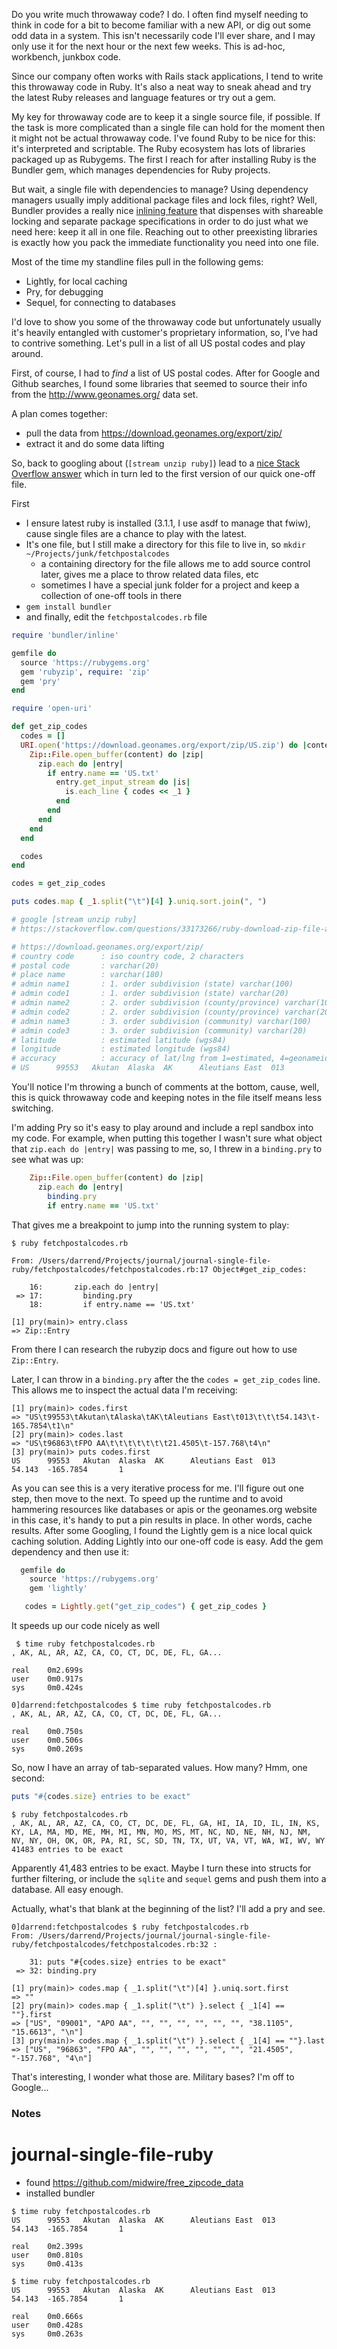 Do you write much throwaway code? I do. I often find myself needing to think in code for a bit to become familiar with a new API, or dig out some odd data in a system. This isn't necessarily code I'll ever share, and I may only use it for the next hour or the next few weeks. This is ad-hoc, workbench, junkbox code.

Since our company often works with Rails stack applications, I tend to write this throwaway code in Ruby. It's also a neat way to sneak ahead and try the latest Ruby releases and language features or try out a gem.

My key for throwaway code are to keep it a single source file, if possible. If the task is more complicated than a single file can hold for the moment then it might not be actual throwaway code. I've found Ruby to be nice for this: it's interpreted and scriptable. The Ruby ecosystem has lots of libraries packaged up as Rubygems. The first I reach for after installing Ruby is the Bundler gem, which manages dependencies for Ruby projects.

But wait, a single file with dependencies to manage? Using dependency managers usually imply additional package files and lock files, right? Well, Bundler provides a really nice [inlining feature](https://bundler.io/guides/bundler_in_a_single_file_ruby_script.html) that dispenses with shareable locking and separate package specifications in order to do just what we need here: keep it all in one file. Reaching out to other preexisting libraries is exactly how
you pack the immediate functionality you need into one file.

Most of the time my standline files pull in the following gems:

* Lightly, for local caching
* Pry, for debugging
* Sequel, for connecting to databases

I'd love to show you some of the throwaway code but unfortunately usually it's heavily entangled with customer's proprietary information, so, I've had to contrive something. Let's pull in a list of all US postal codes and play around.

First, of course, I had to _find_ a list of US postal codes. After for Google and Github searches, I found some libraries that seemed to source their info from the http://www.geonames.org/ data set.

A plan comes together:

* pull the data from https://download.geonames.org/export/zip/
* extract it and do some data lifting

So, back to googling about (`[stream unzip ruby]`) lead to a [nice Stack Overflow answer](https://stackoverflow.com/questions/33173266/ruby-download-zip-file-and-extract) which in turn led to the first version of our quick one-off file.

First
* I ensure latest ruby is installed (3.1.1, I use asdf to manage that fwiw), cause single files are a chance to play with the latest.
* It's one file, but I still make a directory for this file to live in, so `mkdir ~/Projects/junk/fetchpostalcodes`
  * a containing directory for the file allows me to add source control later, gives me a place to throw related data files, etc
  * sometimes I have a special junk folder for a project and keep a collection of one-off tools in there
* `gem install bundler`
* and finally, edit the `fetchpostalcodes.rb` file

```ruby
require 'bundler/inline'

gemfile do
  source 'https://rubygems.org'
  gem 'rubyzip', require: 'zip'
  gem 'pry'
end

require 'open-uri'

def get_zip_codes
  codes = []
  URI.open('https://download.geonames.org/export/zip/US.zip') do |content|
    Zip::File.open_buffer(content) do |zip|
      zip.each do |entry|
        if entry.name == 'US.txt'
          entry.get_input_stream do |is|
            is.each_line { codes << _1 }
          end
        end
      end
    end
  end

  codes
end

codes = get_zip_codes

puts codes.map { _1.split("\t")[4] }.uniq.sort.join(", ")

# google [stream unzip ruby]
# https://stackoverflow.com/questions/33173266/ruby-download-zip-file-and-extract

# https://download.geonames.org/export/zip/
# country code      : iso country code, 2 characters
# postal code       : varchar(20)
# place name        : varchar(180)
# admin name1       : 1. order subdivision (state) varchar(100)
# admin code1       : 1. order subdivision (state) varchar(20)
# admin name2       : 2. order subdivision (county/province) varchar(100)
# admin code2       : 2. order subdivision (county/province) varchar(20)
# admin name3       : 3. order subdivision (community) varchar(100)
# admin code3       : 3. order subdivision (community) varchar(20)
# latitude          : estimated latitude (wgs84)
# longitude         : estimated longitude (wgs84)
# accuracy          : accuracy of lat/lng from 1=estimated, 4=geonameid, 6=centroid of addresses or shape
# US      99553   Akutan  Alaska  AK      Aleutians East  013                     54.143  -165.7854       1
```

You'll notice I'm throwing a bunch of comments at the bottom, cause, well, this is quick throwaway code and keeping notes in the file itself means less switching.

I'm adding Pry so it's easy to play around and include a repl sandbox into my code. For example, when putting this together I wasn't sure what object that `zip.each do |entry|` was passing to me, so, I threw in a `binding.pry` to see what was up:

```ruby
    Zip::File.open_buffer(content) do |zip|
      zip.each do |entry|
        binding.pry
        if entry.name == 'US.txt'
```

That gives me a breakpoint to jump into the running system to play:

```
$ ruby fetchpostalcodes.rb 

From: /Users/darrend/Projects/journal/journal-single-file-ruby/fetchpostalcodes/fetchpostalcodes.rb:17 Object#get_zip_codes:

    16:       zip.each do |entry|
 => 17:         binding.pry
    18:         if entry.name == 'US.txt'

[1] pry(main)> entry.class
=> Zip::Entry
```

From there I can research the rubyzip docs and figure out how to use `Zip::Entry`. 

Later, I can throw in a `binding.pry` after the the `codes = get_zip_codes` line. This allows me to inspect the actual data I'm receiving:

```
[1] pry(main)> codes.first
=> "US\t99553\tAkutan\tAlaska\tAK\tAleutians East\t013\t\t\t54.143\t-165.7854\t1\n"
[2] pry(main)> codes.last
=> "US\t96863\tFPO AA\t\t\t\t\t\t\t21.4505\t-157.768\t4\n"
[3] pry(main)> puts codes.first
US      99553   Akutan  Alaska  AK      Aleutians East  013                     54.143  -165.7854       1
```

As you can see this is a very iterative process for me. I'll figure out one step, then move to the next. To speed up the runtime and to avoid hammering resources like databases or apis or the geonames.org website in this case, it's handy to put a pin results in place. In other words, cache results. After some Googling, I found the Lightly gem is a nice local quick caching solution. Adding Lightly into our one-off code is easy. Add the gem dependency and then use it:

```ruby
  gemfile do
    source 'https://rubygems.org'
    gem 'lightly' 
```

```ruby
   codes = Lightly.get("get_zip_codes") { get_zip_codes }
```

It speeds up our code nicely as well

```
 $ time ruby fetchpostalcodes.rb 
, AK, AL, AR, AZ, CA, CO, CT, DC, DE, FL, GA...

real    0m2.699s
user    0m0.917s
sys     0m0.424s

0]darrend:fetchpostalcodes $ time ruby fetchpostalcodes.rb 
, AK, AL, AR, AZ, CA, CO, CT, DC, DE, FL, GA...

real    0m0.750s
user    0m0.506s
sys     0m0.269s
```

So, now I have an array of tab-separated values. How many? Hmm, one second:

```ruby
puts "#{codes.size} entries to be exact"
```

```
$ ruby fetchpostalcodes.rb
, AK, AL, AR, AZ, CA, CO, CT, DC, DE, FL, GA, HI, IA, ID, IL, IN, KS, KY, LA, MA, MD, ME, MH, MI, MN, MO, MS, MT, NC, ND, NE, NH, NJ, NM, NV, NY, OH, OK, OR, PA, RI, SC, SD, TN, TX, UT, VA, VT, WA, WI, WV, WY
41483 entries to be exact
```

Apparently 41,483 entries to be exact. Maybe I turn these into structs for further filtering, or include the `sqlite` and `sequel` gems and push them into a database. All easy enough. 

Actually, what's that blank at the beginning of the list? I'll add a pry and see.

```
0]darrend:fetchpostalcodes $ ruby fetchpostalcodes.rb
From: /Users/darrend/Projects/journal/journal-single-file-ruby/fetchpostalcodes/fetchpostalcodes.rb:32 :

    31: puts "#{codes.size} entries to be exact"
 => 32: binding.pry

[1] pry(main)> codes.map { _1.split("\t")[4] }.uniq.sort.first
=> ""
[2] pry(main)> codes.map { _1.split("\t") }.select { _1[4] == ""}.first
=> ["US", "09001", "APO AA", "", "", "", "", "", "", "38.1105", "15.6613", "\n"]
[3] pry(main)> codes.map { _1.split("\t") }.select { _1[4] == ""}.last
=> ["US", "96863", "FPO AA", "", "", "", "", "", "", "21.4505", "-157.768", "4\n"]
```

That's interesting, I wonder what those are. Military bases? I'm off to Google...

### Notes

# journal-single-file-ruby
* found https://github.com/midwire/free_zipcode_data
* installed bundler

```
$ time ruby fetchpostalcodes.rb 
US      99553   Akutan  Alaska  AK      Aleutians East  013                     54.143  -165.7854       1

real    0m2.399s
user    0m0.810s
sys     0m0.413s

$ time ruby fetchpostalcodes.rb 
US      99553   Akutan  Alaska  AK      Aleutians East  013                     54.143  -165.7854       1

real    0m0.666s
user    0m0.428s
sys     0m0.263s

